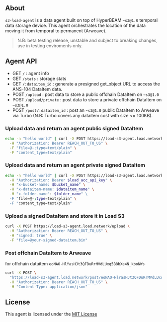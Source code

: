 ## About
`s3-load-agent` is a data agent built on top of HyperBEAM `~s3@1.0` temporal data storage device. This agent orchestrates the location of the data moving it from temporal to permanent (Arweave).

> N.B: beta testing release, unstable and subject to breaking changes, use in testing enviroments only.

## Agent API

- GET `/` : agent info
- GET `/stats` : storage stats
- GET `/:dataitem_id` : generate a presigned get_object URL to access the ANS-104 DataItem data.
- POST `/upload` : post data to store a public offchain DataItem on `~s3@1.0`
- POST `/upload/private` : post data to store a private offchain DataItem on `~s3@1.0`
- POST `/post/:dataitem_id` : post an `~s3@1.0` public DataItem to Arweave via Turbo (N.B: Turbo covers any dataitem cost with size <= 100KB).

### Upload data and return an agent public signed DataItem
```bash
echo -n "hello world" | curl -X POST https://load-s3-agent.load.network/upload \
  -H "Authorization: Bearer REACH_OUT_TO_US" \
  -F "file=@-;type=text/plain" \
  -F "content_type=text/plain"
```

### Upload data and return an agent private signed DataItem
```bash
echo -n "hello world" | curl -X POST https://load-s3-agent.load.network/upload/private \
  -H "Authorization: Bearer $load_acc_api_key" \
  -H "x-bucket-name: $bucket_name" \
  -H "x-dataitem-name: $dataitem_name" \
  -H "x-folder-name": $folder_name" \ 
  -F "file=@-;type=text/plain" \
  -F "content_type=text/plain"
```

### Upload a signed DataItem and store it in Load S3

```bash
curl -X POST https://load-s3-agent.load.network/upload \
  -H "Authorization: Bearer REACH_OUT_TO_US" \
  -H "signed: true" \
  -F "file=@your-signed-dataitem.bin"
```

### Post offchain DataItem to Arweave

for offchain dataitem `eoNAO-HlYasHJt3QFDuRrMVdLUxq5B8bXe4N_kboNWs`

```bash
curl -X POST \
  "https://load-s3-agent.load.network/post/eoNAO-HlYasHJt3QFDuRrMVdLUxq5B8bXe4N_kboNWs" \
  -H "Authorization: Bearer REACH_OUT_TO_US" \
  -H "Content-Type: application/json"
```

## License
This agent is licensed under the [MIT License](./LICENSE)